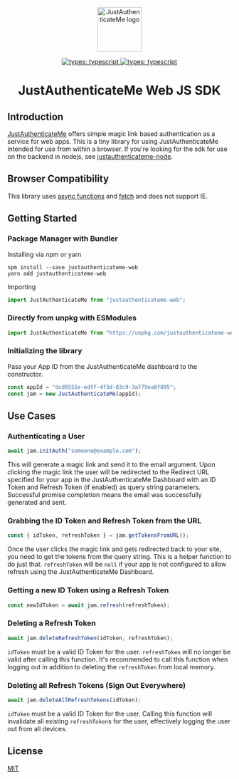 <p align="center"><a href="https://www.justauthenticate.me" target="_blank" rel="noopener noreferrer"><img width="100" src="https://justauthenticateme.netlify.com/favicon.png" alt="JustAuthenticateMe logo"></a></p>
<p align="center">
  <a href="https://prettier.io/">
    <img alt="types: typescript" src="https://badgen.net/badge/code style/prettier/ff69b4">
  </a>
  <a href="https://www.typescriptlang.org/">
    <img alt="types: typescript" src="https://badgen.net/badge/types/TypeScript/blue">
  </a>
</p>
<h1 align="center">JustAuthenticateMe Web JS SDK</h1>

## Introduction

[JustAuthenticateMe](https://www.justauthenticate.me) offers simple magic link based authentication as a service for web apps. This is a tiny library for using JustAuthenticateMe intended for use from within a browser. If you're looking for the sdk for use on the backend in nodejs, see [justauthenticateme-node](https://github.com/CoalesceSoftware/justauthenticateme-node).

## Browser Compatibility

This library uses [async functions](https://caniuse.com/#feat=async-functions) and [fetch](https://caniuse.com/#feat=fetch) and does not support IE.

## Getting Started

### Package Manager with Bundler

Installing via npm or yarn

```
npm install --save justauthenticateme-web
yarn add justauthenticateme-web
```

Importing

```js
import JustAuthenticateMe from "justauthenticateme-web";
```

### Directly from unpkg with ESModules

```js
import JustAuthenticateMe from "https://unpkg.com/justauthenticateme-web@latest/dist/index.js";
```

### Initializing the library

Pass your App ID from the JustAuthenticateMe dashboard to the constructor.

```js
const appId = "dcd6555e-edff-4f3d-83c9-3af79ea8f895";
const jam = new JustAuthenticateMe(appId);
```

## Use Cases

### Authenticating a User

```js
await jam.initAuth("someone@example.com");
```

This will generate a magic link and send it to the email argument. Upon clicking the magic link the user will be redirected to the Redirect URL specified for your app in the JustAuthenticateMe Dashboard with an ID Token and Refresh Token (if enabled) as query string parameters.
Successful promise completion means the email was successfully generated and sent.

### Grabbing the ID Token and Refresh Token from the URL

```js
const { idToken, refreshToken } = jam.getTokensFromURL();
```

Once the user clicks the magic link and gets redirected back to your site, you need to get the tokens from the query string. This is a helper function to do just that.
`refreshToken` will be `null` if your app is not configured to allow refresh using the JustAuthenticateMe Dashboard.

### Getting a new ID Token using a Refresh Token

```js
const newIdToken = await jam.refresh(refreshToken);
```

### Deleting a Refresh Token

```js
await jam.deleteRefreshToken(idToken, refreshToken);
```

`idToken` must be a valid ID Token for the user. `refreshToken` will no longer be valid after calling this function. It's recommended to call this function when logging out in addition to deleting the `refreshToken` from local memory.

### Deleting all Refresh Tokens (Sign Out Everywhere)

```js
await jam.deleteAllRefreshTokens(idToken);
```

`idToken` must be a valid ID Token for the user. Calling this function will invalidate all existing `refreshToken`s for the user, effectively logging the user out from all devices.

## License

[MIT](http://opensource.org/licenses/MIT)
